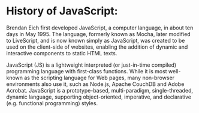 
# History of JavaScript:
Brendan Eich first developed JavaScript, a computer language, in about ten days in May 1995. The language, formerly known as Mocha, later modified to LiveScript, and is now known simply as JavaScript, was created to be used on the client-side of websites, enabling the addition of dynamic and interactive components to static HTML texts.

JavaScript (JS) is a lightweight interpreted (or just-in-time compiled) programming language with first-class functions. While it is most well-known as the scripting language for Web pages, many non-browser environments also use it, such as Node.js, Apache CouchDB and Adobe Acrobat. JavaScript is a prototype-based, multi-paradigm, single-threaded, dynamic language, supporting object-oriented, imperative, and declarative (e.g. functional programming) styles.

